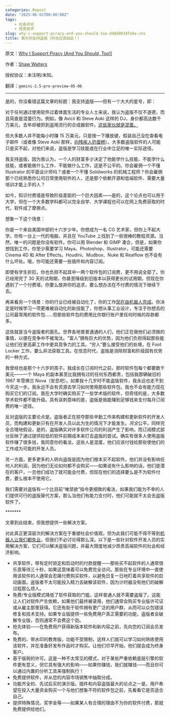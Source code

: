 ```yaml
---
categories: Repost
date: "2025-06-01T00:00:00Z"
tags:
    - 社会评论
    - 信息技术
slug: why-i-support-piracy-and-you-should-too-d48d0834febe-chs
title: 我为何支持盗版（你也应该如此！）
---
```


原文：[Why I Support Piracy (And You Should, Too!)](https://medium.com/@shawticus/why-i-support-piracy-and-you-should-too-d48d0834febe)

作者：[Shaw Walters](https://medium.com/@shawticus)

授权协议：未注明/未知。

翻译：`gemini-2.5-pro-preview-05-06`

---

是的，你没看错这篇文章的标题：我支持盗版——但有一个大大的星号，即：

对于任何通过使用软件过着体面生活的专业人士来说，我认为盗版不仅不道德，而且简直是混蛋行为。例如，像 Avicii 和 Steve Aoki 这样的 DJ，身价都高达数千万美元，去年却被抓到盗用流行的合成器软件。[这些家伙就是混蛋。](https://torrentfreak.com/avicii-and-other-djs-produce-hits-using-pirated-software-150223/)

但大多数人并不能每小时赚 15 万美元，只是按一下播放键，假装自己没在查看电子邮件（或者像 Steve Aoki 那样，[向残疾人扔蛋糕](https://www.youtube.com/watch?v=4uQEqXpA2N0)）。大多数盗版软件的人可能只是买不起，对他们来说，盗版是学习技能或在行业中立足的唯一实际途径。

我支持盗版，因为我认为，一个人的财富多少决定了他能学什么技能、不能学什么技能，或者能做什么工作、不能做什么工作，这是不公平的。你会雇佣一个不懂 Illustrator 的平面设计师吗？或者一个不懂 Solidworks 的机械工程师？你会雇佣那个已经熟悉你公司日常使用软件的人，还是那个依赖开源和低端软件、需要大量培训才能上手的人？

如今，知识付费墙是导致阶级差距的一个巨大因素——是的，这个论点也可以用于大学，但在一个大多数学科都可以完全自学、大学课程也可以在网上免费获取的时代，软件成了摩擦点。

想象一下这个场景：

你是一个来自美国中部的十六岁少年。你想成为一名 CG 艺术家，但你上不起大学。你有一台上一代的电脑，并且在 YouTube 上找到了一些很棒的教程资源。当然，唯一的问题是你没有软件。你可以用 Blender 和 GIMP 凑合，但是，如果你想找到工作，你至少需要学习 Maya、Photoshop、Illustrator，可能还需要 Cinema 4D 和 After Effects。Houdini、Mudbox、Nuke 和 Realflow 也不会有什么坏处。哦，你可能还需要一些插件和内容订阅。

即使有学生折扣，你也负担不起其中一两个软件包的订阅费，更不用说全部了。你已经用完了 30 天的试用期，你甚至降级到旧版本以获得更长的试用期，但现在你遇到了一个付费墙，你要么放弃你的追求，要么想办法在不付费的情况下继续下去。

再来看另一个场景：你的行业已经被自动化了，你的工作[现在由机器人完成](http://bgr.com/2015/11/16/robots-replacing-human-jobs/)。你决定是时候学习一项更难被自动化的新技能了，你想从事工业设计，专注于你想去的公司最常用的软件包……但那些软件包的费用比你银行账户里任何时候的存款都多。

这些就是当今盗版者的面孔。世界各地普普通通的人们，他们正在做他们必须做的事情，以便在竞争中不被淘汰。“富人”拥有巨大的优势，因为他们负担得起那些能让他们在更高薪工作中更具竞争力的工具。“穷人”要么接受他们的处境，在 Foot Locker 工作，要么非法获取工具。在信息时代，盗版是消除财富和阶级固有优势的一种方式。

我曾经也是那个十六岁的孩子。我成长在订阅时代之前，那时软件包每个都要数千美元——一个 Maya 的副本甚至比我拥有过的任何东西都贵，包括我那辆破旧的 1987 年雪佛兰 Nova（安息吧）。如果我十几岁时不能盗版软件，我永远也走不到今天这一步。我永远不会有资源去学习如何使用那些软件包，我也不会有能力现在购买它们的订阅。我在大学时确实购买了一些学术版的软件，但奇怪的是，大多数学术软件都不能升级。具有讽刺意味的是，盗版是我能赚到足够钱来支付每月订阅费的唯一途径。

反对盗版的主要论点是，盗版者正在掠夺那些辛勤工作来构建和更新软件的开发人员，而构建和更新只有在开发人员以此为生的情况下才能发生。*完全*公平。同样完全合理地假设，是的，盗版确实对许多软件公司的利润产生了影响，而订阅模式部分反映了通过提供较低的软件前期成本来打击盗版的尝试。确实有很多人使用盗版软件赚了很多钱，我同意你的看法，这些人是混蛋，他们应该付钱给那些使他们的工作成为可能的开发人员。

另一方面，更多更多的人转向盗版是因为他们根本买不起软件。他们并没有影响任何人的利润，因为他们无论如何都不会购买——如果说有什么影响的话，他们是潜在的客户，一旦他们成功了就可能会付费，但现在他们的选择要么是不为软件付费，要么根本不使用它。

我们需要对盗版有一个比目前“唯禁欲”指令更细致的看法，如果我们能为不幸的人们提供可行的盗版替代方案，那么当他们有能力支付时，他们可能就不太会去盗版软件了。

\*\*\*\*\*\*\*

文章到此结束，但我想提供一些解决方案。

对此真正更深层次的解决方案在于重塑社会价值观，但为此我们可能不得不等到[机器人让我们都失业](https://www.youtube.com/watch?v=7Pq-S557XQU)。但我们不必讨论得那么深。以下是一些针对软件开发人员的实用解决方案，它们可以解决盗版问题，并最大限度地减少昂贵高端软件的社会和经济影响。

- 共享软件，带有定时锁定和启动时的付款提醒——那些买不起软件的人通常很乐意等待三十秒，如果这意味着可以免费完全访问。那些在专业环境中一直使用该软件的人通常会忍痛付费购买软件，以避免日复一日地盯着共享软件的启动画面。盗版者不太可能投入精力去破解该软件，因为计时器没有他们的破解过程那么烦人。
- 免费/专业版模式降低了软件获取的门槛，这样普通人就不需要盗版了。这能让人们对软件产生依赖，如果他们最终被录用，他们通常会购买专业版许可证或从雇主那里获得。它还有助于软件拥有更广泛的用户群，从而可以众包错误修复和技术支持。如果专业版提供一些免费用户真正需要的功能，盗版者会破解专业版，否则通常不会费这个劲。
- 抢先体验——在免费用户获得新版本软件和新内容之前，先向您的订阅会员发布。
- 免费的、带水印的教育版，功能不受限制，这样人们就可以学习如何熟练使用该软件，并在准备好发布作品时才购买。让他们尽早开始，他们就会成为终身客户。
- 基于版税的许可。这是一种不太常见的模式，对于某些严重依赖底层引擎的软件更有意义，但它具有强大的影响——如果你赚钱，我们就赚钱——而且你可以通过内置的分析工具来强制执行！
- 免费提供软件，并从您的内容市场销售中抽取分成。
- 功能齐全的、先试后买的演示版。插件和内容盗版最大的论点之一是，用户希望在投入大量资金购买一个与他们想象不符的软件包之前，先看看它是否适合自己。
- 提供特殊情况、奖学金等——如果某人有合理的理由不为你的软件付费，那就免费提供给他们。
